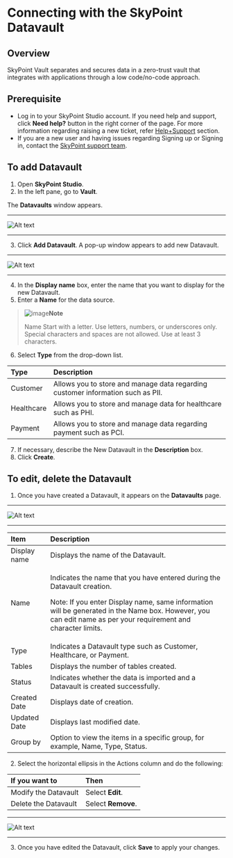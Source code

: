 # Connecting with the SkyPoint Datavault

## Overview

SkyPoint Vault separates and secures data in a zero-trust vault that integrates with applications through a low code/no-code approach.

## Prerequisite

- Log in to your SkyPoint Studio account. If you need help and support, click **Need help?** button in the right corner of the page. For more information regarding raising a new ticket, refer [Help+Support](https://skypointcdpdocs.z22.web.core.windows.net/docs/help%2Bsupport.html) section. 
- If you are a new user and having issues regarding Signing up or Signing in, contact the [SkyPoint support team](https://skypointcloud.com/customer-support/).

## To add Datavault

1. Open **SkyPoint Studio**.
2. In the left pane, go to **Vault**.

The **Datavaults** window appears.  

---

![Alt text](/doc_snippets/Vault_Windows.png)  

---

3. Click **Add Datavault**. A pop-up window appears to add new Datavault.  

---

![Alt text](/doc_snippets/Vault_AddNewDatavault.png)  

---

4. In the **Display name** box, enter the name that you want to display for the new Datavault.
5. Enter a **Name** for the data source.

> ![image](/doc_snippets/Note_icon.png)**Note**
>
> Name Start with a letter. Use letters, numbers, or underscores only. Special characters and spaces are not allowed. Use at least 3 characters.

6. Select **Type** from the drop-down list.

|Type|Description|
| :--- | :--- |
|Customer|Allows you to store and manage data regarding customer information such as PII.|
|Healthcare|Allows you to store and manage data for healthcare such as PHI. |
|Payment|Allows you to store and manage data regarding payment such as PCI.|

7. If necessary, describe the New Datavault in the **Description** box.
8. Click **Create**.

## To edit, delete the Datavault

1. Once you have created a Datavault, it appears on the **Datavaults** page.  

---

![Alt text](/doc_snippets/Vault_Output.png)

---

|Item|Description|
| :--- | :--- |
|Display name|Displays the name of the Datavault.|
|Name|<p>Indicates the name that you have entered during the Datavault creation.</p><p>Note: If you enter Display name, same information will be generated in the Name box. However, you can edit name as per your requirement and character limits. </p>|
|Type|Indicates a Datavault type such as Customer, Healthcare, or Payment.|
|Tables|Displays the number of tables created.|
|Status|Indicates whether the data is imported and a Datavault is created successfully.|
|Created Date|Displays date of creation.|
|Updated Date|Displays last modified date.|
|Group by|Option to view the items in a specific group, for example, Name, Type, Status.|

2. Select the horizontal ellipsis in the Actions column and do the following:

|If you want to|Then|
| :--- | :--- |
|Modify the Datavault|Select **Edit**.|
|Delete the Datavault|Select **Remove**.|  

---

![Alt text](/doc_snippets/Vault_EditDatavault.png) 

---

3. Once you have edited the Datavault, click **Save** to apply your changes.
